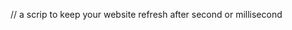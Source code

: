 // a scrip to keep your website refresh after second or millisecond
<script>
setTimeout(function()  {
         location.reload();
       },5000); // 5000 milliseconds means 5 seconds.
</script>
